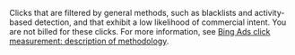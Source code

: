 Clicks that are filtered by general methods, such as blacklists and activity-based detection, and that exhibit a low likelihood of commercial intent. You are not billed for these clicks. For more information, see [Bing Ads click measurement: description of methodology](https://advertise.bingads.microsoft.com/resources/policies/bing-ads-click-measurement-description-of-methodology).
